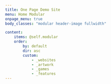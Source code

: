 ```yaml
---
title: One Page Demo Site
menu: Home Modular
onpage_menu: true
body_classes: "modular header-image fullwidth"

content:
    items: @self.modular
    order:
        by: default
        dir: asc
        custom:
            - _websites
            - _artwork
            - _games
            - _features
---
```



